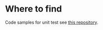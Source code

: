 # Where to find

Code samples for unit test see [this repository](https://github.com/karenpayneoregon/dotnet-vbnet-unit-testing).